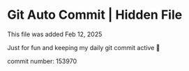 # Git Auto Commit | Hidden File

This file was added Feb 12, 2025

Just for fun and keeping my daily git commit active 🤪

commit number: 153970
